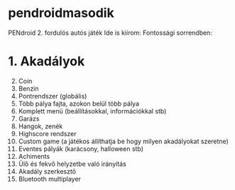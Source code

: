 ﻿# pendroidmasodik
PENdroid 2. fordulós autós játék
Ide is kiírom:
Fontossági sorrendben:
# 1. Akadályok
2. Coin
3. Benzin
4. Pontrendszer (globális)
5. Több pálya fajta, azokon belül több pálya
6. Komplett menü (beállításokkal, információkkal stb)
7. Garázs
8. Hangok, zenék
9. Highscore rendszer
10. Custom game (a játékos állíthatja be hogy milyen akadályokat szeretne)
11. Eventes pályák (karácsony, halloween stb)
12. Achiments
13. Ülő és fekvő helyzetbe való irányítás
14. Akadály szerkesztő
15. Bluetooth multiplayer

